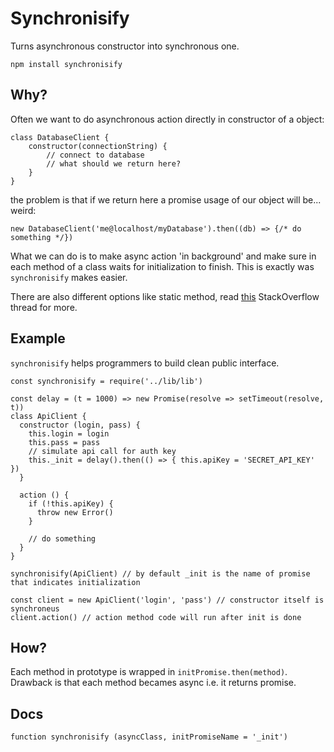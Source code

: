 Synchronisify
=============
Turns asynchronous constructor into synchronous one.
```
npm install synchronisify
```

Why?
----
Often we want to do asynchronous action directly in constructor of a object:
```
class DatabaseClient {
    constructor(connectionString) {
        // connect to database
        // what should we return here?
    }
}
```
the problem is that if we return here a promise usage of our object will be... weird:

```new DatabaseClient('me@localhost/myDatabase').then((db) => {/* do something */})```

What we can do is to make async action 'in background' and make sure in each method of a class waits for initialization to finish. This is exactly was `synchronisify` makes easier.

There are also different options like static method, read [this](http://stackoverflow.com/questions/24398699/is-it-bad-practice-to-have-a-constructor-function-return-a-promise) StackOverflow thread for more.

Example
-------
`synchronisify` helps programmers to build clean public interface.

```
const synchronisify = require('../lib/lib')

const delay = (t = 1000) => new Promise(resolve => setTimeout(resolve, t))
class ApiClient {
  constructor (login, pass) {
    this.login = login
    this.pass = pass
    // simulate api call for auth key
    this._init = delay().then(() => { this.apiKey = 'SECRET_API_KEY' })
  }

  action () {
    if (!this.apiKey) {
      throw new Error()
    }

    // do something
  }
}

synchronisify(ApiClient) // by default _init is the name of promise that indicates initialization

const client = new ApiClient('login', 'pass') // constructor itself is synchroneus
client.action() // action method code will run after init is done
```

How?
----
Each method in prototype is wrapped in `initPromise.then(method)`. Drawback is that each method becames async i.e. it returns promise.

Docs
---
`function synchronisify (asyncClass, initPromiseName = '_init')`
